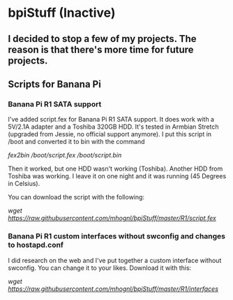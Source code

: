 # bpiStuff (Inactive)
## I decided to stop a few of my projects. The reason is that there's more time for future projects.
## Scripts for Banana Pi

### Banana Pi R1 SATA support
I've added script.fex for Banana Pi R1 SATA support. It does work with a 5V/2.1A adapter and a Toshiba 320GB HDD. It's tested in Armbian Stretch (upgraded from Jessie, no official support anymore). I put this script in /boot and converted it to bin with the command
  
  *fex2bin /boot/script.fex /boot/script.bin*
  
Then it worked, but one HDD wasn't working (Toshiba). Another HDD from Toshiba was working. I leave it on one night and it was running (45 Degrees in Celsius).

You can download the script with the following:
  
  *wget https://raw.githubusercontent.com/mhognl/bpiStuff/master/R1/script.fex*
  

### Banana Pi R1 custom interfaces without swconfig and changes to hostapd.conf
I did research on the web and I've put together a custom interface without swconfig. You can change it to your likes.
Download it with this:
  
  *wget https://raw.githubusercontent.com/mhognl/bpiStuff/master/R1/interfaces*
  

